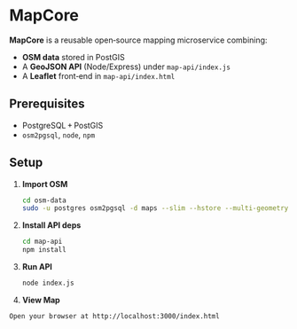 # MapCore

**MapCore** is a reusable open‑source mapping microservice combining:

- **OSM data** stored in PostGIS  
- A **GeoJSON API** (Node/Express) under `map-api/index.js`  
- A **Leaflet** front‑end in `map-api/index.html`

## Prerequisites

- PostgreSQL + PostGIS  
- `osm2pgsql`, `node`, `npm`

## Setup

1. **Import OSM**  
   ```bash
   cd osm-data
   sudo -u postgres osm2pgsql -d maps --slim --hstore --multi-geometry washington-latest.osm.pbf


2. **Install API deps**
   ```bash
   cd map-api
   npm install

3. **Run API**
   ```bash
   node index.js

4.  **View Map**
   ```bash
   Open your browser at http://localhost:3000/index.html


 
 




